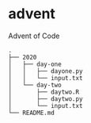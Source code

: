 # advent
Advent of Code

```
.
├── 2020
│   ├── day-one
│   │   ├── dayone.py
│   │   └── input.txt
│   └── day-two
│       ├── daytwo.R
│       ├── daytwo.py
│       └── input.txt
└── README.md

```


